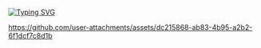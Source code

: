 [![Typing SVG](https://readme-typing-svg.herokuapp.com?font=Noto+Sans+Japanese&weight=500&size=50&duration=6000&pause=3000&color=660000&background=FF151500&width=1000&height=90&lines=Yandex+%E3%81%A7%E3%82%A4%E3%83%B3%E3%82%BF%E3%83%BC%E3%83%B3%E3%81%AB%E3%81%AA%E3%82%8A%E3%81%9F%E3%81%84%E3%81%A0%E3%81%91%E3%81%A7%E3%81%99)](https://git.io/typing-svg)



https://github.com/user-attachments/assets/dc215868-ab83-4b95-a2b2-6f1dcf7c8d1b

